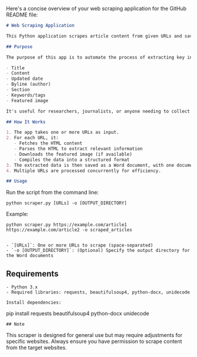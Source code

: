 Here's a concise overview of your web scraping application for the GitHub README file:

```markdown
# Web Scraping Application

This Python application scrapes article content from given URLs and saves the data as Word documents.

## Purpose

The purpose of this app is to automate the process of extracting key information from online articles, including:

- Title
- Content
- Updated date
- Byline (author)
- Section
- Keywords/tags
- Featured image

It's useful for researchers, journalists, or anyone needing to collect and organize information from multiple web articles efficiently.

## How It Works

1. The app takes one or more URLs as input.
2. For each URL, it:
   - Fetches the HTML content
   - Parses the HTML to extract relevant information
   - Downloads the featured image (if available)
   - Compiles the data into a structured format
3. The extracted data is then saved as a Word document, with one document per article.
4. Multiple URLs are processed concurrently for efficiency.

## Usage
```
Run the script from the command line:

```
python scraper.py [URLs] -o [OUTPUT_DIRECTORY]

```
Example:
```
python scraper.py https://example.com/article1 https://example.com/article2 -o scraped_articles


- `[URLs]`: One or more URLs to scrape (space-separated)
- `-o [OUTPUT_DIRECTORY]`: (Optional) Specify the output directory for the Word documents
```
## Requirements
```
- Python 3.x
- Required libraries: requests, beautifulsoup4, python-docx, unidecode

Install dependencies:
```
pip install requests beautifulsoup4 python-docx unidecode

```
## Note
```
This scraper is designed for general use but may require adjustments for specific websites. Always ensure you have permission to scrape content from the target websites.



